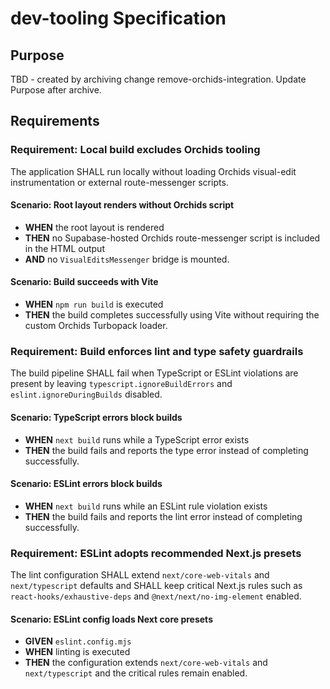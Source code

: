 # dev-tooling Specification

## Purpose
TBD - created by archiving change remove-orchids-integration. Update Purpose after archive.
## Requirements
### Requirement: Local build excludes Orchids tooling
The application SHALL run locally without loading Orchids visual-edit instrumentation or external route-messenger scripts.

#### Scenario: Root layout renders without Orchids script
- **WHEN** the root layout is rendered
- **THEN** no Supabase-hosted Orchids route-messenger script is included in the HTML output
- **AND** no `VisualEditsMessenger` bridge is mounted.

#### Scenario: Build succeeds with Vite
- **WHEN** `npm run build` is executed
- **THEN** the build completes successfully using Vite without requiring the custom Orchids Turbopack loader.

### Requirement: Build enforces lint and type safety guardrails
The build pipeline SHALL fail when TypeScript or ESLint violations are present by leaving `typescript.ignoreBuildErrors` and `eslint.ignoreDuringBuilds` disabled.

#### Scenario: TypeScript errors block builds
- **WHEN** `next build` runs while a TypeScript error exists
- **THEN** the build fails and reports the type error instead of completing successfully.

#### Scenario: ESLint errors block builds
- **WHEN** `next build` runs while an ESLint rule violation exists
- **THEN** the build fails and reports the lint error instead of completing successfully.

### Requirement: ESLint adopts recommended Next.js presets
The lint configuration SHALL extend `next/core-web-vitals` and `next/typescript` defaults and SHALL keep critical Next.js rules such as `react-hooks/exhaustive-deps` and `@next/next/no-img-element` enabled.

#### Scenario: ESLint config loads Next core presets
- **GIVEN** `eslint.config.mjs`
- **WHEN** linting is executed
- **THEN** the configuration extends `next/core-web-vitals` and `next/typescript` and the critical rules remain enabled.

